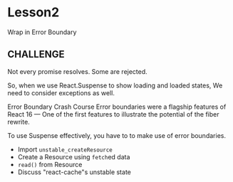 # Lesson2

Wrap in Error Boundary

## CHALLENGE

Not every promise resolves.
Some are rejected.

So, when we use React.Suspense to show loading and loaded states,
We need to consider exceptions as well.

Error Boundary Crash Course
Error boundaries were a flagship features of React 16 —
One of the first features to illustrate the potential of the fiber rewrite.

To use Suspense effectively, you have to to make use of error boundaries.




- Import `unstable_createResource`
- Create a Resource using `fetch`ed data
- `read()` from Resource
- Discuss "react-cache"s unstable state

